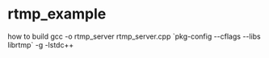 # rtmp_example
how to build
gcc -o rtmp_server rtmp_server.cpp \`pkg-config --cflags --libs librtmp\` -g -lstdc++
